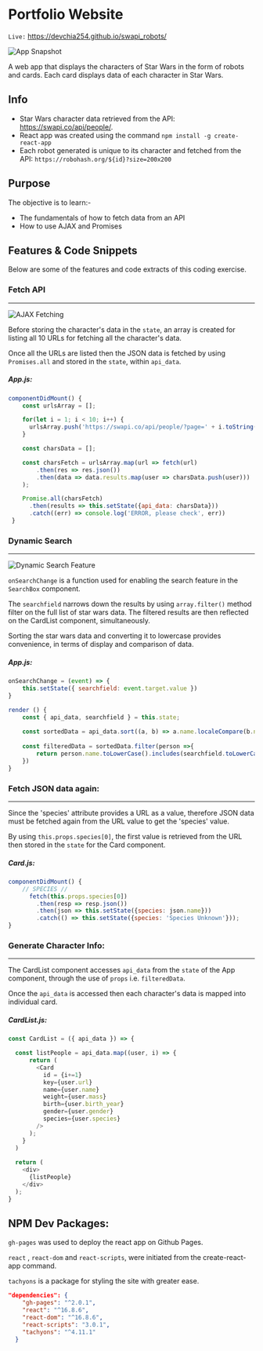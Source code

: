 # Portfolio Website
`Live:` https://devchia254.github.io/swapi_robots/

![App Snapshot](./README_resources/pj.png)

A web app that displays the characters of Star Wars in the form of robots and cards. Each card displays data of each character in Star Wars.

## Info
- Star Wars character data retrieved from the API: https://swapi.co/api/people/.
- React app was created using the command `npm install -g create-react-app`
- Each robot generated is unique to its character and fetched from the API:  `https://robohash.org/${id}?size=200x200`

## Purpose
The objective is to learn:-

- The fundamentals of how to fetch data from an API
- How to use AJAX and Promises

## Features & Code Snippets
Below are some of the features and code extracts of this coding exercise.

### Fetch API
---
![AJAX Fetching](./README_resources/gif-ajax2.gif)

Before storing the character's data in the  `state`, an array  is created for listing all 10 URLs for fetching all the character's data.

Once all the URLs are listed then the JSON data is fetched by using `Promises.all` and stored in the `state`, within `api_data`.

##### App.js:
```javascript
componentDidMount() {
    const urlsArray = [];

    for(let i = 1; i < 10; i++) {
      urlsArray.push('https://swapi.co/api/people/?page=' + i.toString());
    }

    const charsData = [];

    const charsFetch = urlsArray.map(url => fetch(url)
        .then(res => res.json())
        .then(data => data.results.map(user => charsData.push(user)))
    );

    Promise.all(charsFetch)
      .then(results => this.setState({api_data: charsData}))
      .catch((err) => console.log('ERROR, please check', err))
 }
```

### Dynamic Search
----
![Dynamic Search Feature](./README_resources/gif-search2.gif)

`onSearchChange` is a function used for enabling the search feature in the `SearchBox` component.

The `searchfield` narrows down the results by using `array.filter()` method filter on the full list of star wars data. The filtered results are then reflected on the CardList component, simultaneously.

Sorting the star wars data and converting it to lowercase provides convenience, in terms of display and comparison of data.

##### App.js:
```javascript
onSearchChange = (event) => {
    this.setState({ searchfield: event.target.value })
}

render () {
	const { api_data, searchfield } = this.state;
	   
	const sortedData = api_data.sort((a, b) => a.name.localeCompare(b.name)); // Sorts fetched data
	
	const filteredData = sortedData.filter(person =>{
		return person.name.toLowerCase().includes(searchfield.toLowerCase()); // Converts all names to lowercase for searchfield
	})
}
```

### Fetch JSON data again:
----
Since the 'species' attribute provides a URL as a value, therefore JSON data must be fetched again from the URL value to get the 'species' value.

By using `this.props.species[0]`, the first value is retrieved from the URL then stored in the  `state` for the Card component.



##### Card.js:
```javascript
componentDidMount() {
    // SPECIES //
      fetch(this.props.species[0])
        .then(resp => resp.json())
        .then(json => this.setState({species: json.name}))
        .catch(() => this.setState({species: 'Species Unknown'}));
}
```

### Generate Character Info:
----
The CardList component accesses `api_data` from the `state` of the App component, through the use of `props` i.e. `filteredData`.

Once the `api_data` is accessed then each character's data is mapped into individual card. 

##### CardList.js:
```javascript
const CardList = ({ api_data }) => {

  const listPeople = api_data.map((user, i) => {
      return (
        <Card
          id = {i+=1}
          key={user.url}
          name={user.name}
          weight={user.mass}
          birth={user.birth_year}
          gender={user.gender}
          species={user.species}
        />
      );
    }
  )
  
  return (
    <div>
      {listPeople}
    </div>
  );
}
```

## NPM Dev Packages:

`gh-pages` was used to deploy the react app on Github Pages.

`react` , `react-dom` and `react-scripts`, were initiated from the create-react-app command.

`tachyons` is a package for styling the site with greater ease.


```json
"dependencies": {
    "gh-pages": "^2.0.1",
    "react": "^16.8.6",
    "react-dom": "^16.8.6",
    "react-scripts": "3.0.1",
    "tachyons": "^4.11.1"
  }
```
